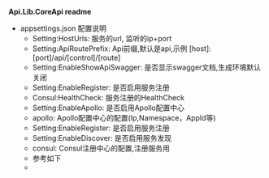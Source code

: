 **Api.Lib.CoreApi readme**

- appsettings.json 配置说明
    - Setting:HostUrls: 服务的url, 监听的ip+port
    - Setting:ApiRoutePrefix: Api前缀,默认是api,示例 [host]:[port]/api/[control]/[route]
    - Setting:EnableShowApiSwagger: 是否显示swagger文档,生成环境默认关闭
    - Setting:EnableRegister: 是否启用服务注册
    - Consul:HealthCheck: 服务注册的HealthCheck
    - Setting:EnableApollo: 是否启用Apollo配置中心
    - apollo: Apollo配置中心的配置(Ip,Namespace，AppId等)
    - Setting:EnableRegister: 是否启用服务注册
    - Setting:EnableDiscover: 是否启用服务发现
    - consul: Consul注册中心的配置,注册服务用
    - 参考如下
    - 
    ```
    ```


